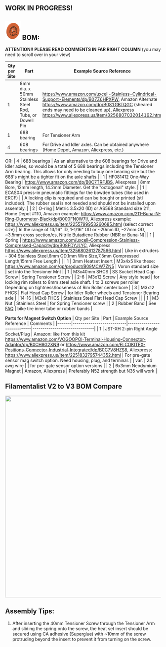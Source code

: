 ## WORK IN PROGRESS! ##

## <img src="https://github.com/Enraged-Rabbit-Community/ERCF_v2/blob/master/Recommended_Options/Filamentalist_Rewinder/Assets/Filamentalist_Brain_Logo.png" width="50" height="60"> **BOM:**

**ATTENTION!! PLEASE READ COMMENTS IN FAR RIGHT COLUMN** (you may need to scroll over in your view)

| Qty per Site | Part | Example Source Reference | Comments |
|-------|---------------------------|-----------------------------|-------------------------------|
|   1   | 8mm dia. x 50mm Stainless Steel Rod, Tube, or Dowell Pin | https://www.amazon.com/uxcell-Stainless-Cylindrical-Support-Elements/dp/B07Z6HPXPW, Amazon Alternate https://www.amazon.com/dp/B081GBTQGC (sheared ends may need to be cleaned up), Aliexpress https://www.aliexpress.us/item/3256807032014162.html | Undersized shaft (7.93-7.97mm or 5/16" dia) works the best.  Custom rewinder widths are also possible using the Fusion 360 parametric model and you can cut shaft to whatever length is desired.  8mm (or 5/16") diameter straight stainless tube is also an excellent alternative to solid rods as the are much easier to cut to length like https://www.amazon.com/uxcell-Stainless-Thickness-Seamless-Straight/dp/B081GBTQGC or https://www.aliexpress.us/item/3256805495613016.html. |
|   1   | 688 bearing | For Tensioner Arm|
|   4   | 608 bearings | For Drive and Idler axles.  Can be obtained anywhere (Home Depot, Amazon, Aliexpress, etc.)  | MR608-2RS style recommended, but open or  MR608-ZZ style will work |
   OR:
|   4   | 688 bearings | As an alternative to the 608 bearings for Drive and Idler axles, so would be a total of 5 688 bearings including the Tensioner Arm bearing.  This allows for only needing to buy one bearing size but the 688's might be a tighter fit on the axle shafts.|
|   1   | HF081412 One-Way Bearing | https://www.amazon.com/dp/B0C7TRFJBS, Aliexpress | 8mm Bore, 12mm length, 14.2mm Diameter. Get the "octogonal" style. |
|   1   | ECAS04 press-in pneumatic fittings for the bowden tubes (like used in ERCF)  |  | A locking clip is required and can be bought or printed (stl included).  The rubber seal is not needed and should not be installed upon assembly. |
|   2   | O-ring | Metric 3.5x20 (ID) or AS568 Standard size 211, Home Depot #110, Amazon example: https://www.amazon.com/211-Buna-N-Ring-Durometer-Black/dp/B000FN0W7I/, Aliexpress example: https://www.aliexpress.us/item/2255799953260685.html (select correct size) | In the range of 13/16" ID, 1-1/16" OD or ~20mm ID, ~27mm OD, ~3.5mm cross section/cs, Nitrile Butadiene Rubber (NBR or Buna-N)|
|   1   | Spring  |  https://www.amazon.com/uxcell-Compression-Stainless-Compressed-Capacity/dp/B08FDYJLYC, Aliexpress https://www.aliexpress.us/item/3256802612787566.html | Like in extruders - 304 Stainless Steel,6mm OD,1mm Wire Size,7.5mm Compressed Length,15mm Free Length |                                 |
|   1 | 3mm Heatset Insert | M3x4x5 like these:  https://www.amazon.com/gp/product/B09MCW7ZN5 | Voron standard size | set into the Tensioner Mnt |
|   1   | M3x40mm SHCS | SS Socket Head Cap Screw | Spring Tensioner Screw |
|  2-6  | M3x12 Screw  |  Any style head | for locking rim rollers to 8mm steel axle shaft.  1 to 3 screws per roller Depending on tightness/looseness of Rim Roller center bore |
|  3  | M3x12 FHCS  |  Flat Head Cap Screw | for Idler Roller wheels and Tensioner Bearing axle |
|   14-16   | M3x8 FHCS  |  Stainless Steel Flat Head Cap Screw |  |
|   1   | M3 Nut  |  Stainless Steel | for Spring Tensioner screw |
|   2   | Rubber Band | See [FAQ](Filamentalist_FAQ.md) | bike tire inner tube or rubber bands |

**Parts for Magnet Switch Option**
| Qty per Site | Part | Example Source Reference | Comments |
|-------|---------------------------|-----------------------------|-------------------------------|
|   1   | JST-XH 2-pin Right Angle Socket/Plug | Amazon:  like from this kit https://www.amazon.com/VOGOOPOI-Terminal-Housing-Connector-Adaptor/dp/B0CH8G2XN9 or https://www.amazon.com/ELCOKITEX-Positions-Connector-Industrial-Integrated/dp/B0C7V8HZS8, Aliexpress: https://www.aliexpress.us/item/2251832795744352.html  | For pre-gate sensor mag switch option.  Need housing, plug, and terminal. |
|   var.   | 24 awg wire  |   | for pre-gate sensor option versions |
| 2  | 6x3mm Neodymium Magnet | Amazon, Aliexpress | Preferably N52 strength but N35 will work |

## Filamentalist V2 to V3 BOM Compare ##
<img src="https://github.com/Enraged-Rabbit-Community/ERCF_v2/blob/master/Recommended_Options/Filamentalist_Rewinder/Filamentalist_V3_beta/Assets/V2-V3_BOM_Compare.png" width="750" height="650">
</p>

## Assembly Tips: ##

1.  After inserting the 40mm Tensioner Screw through the Tensioner Arm and sliding the spring onto the screw, the heat set insert should be secured using CA adhesive (Superglue) with ~10mm of the screw protruding beyond the insert to prevent it from turning on the screw.

